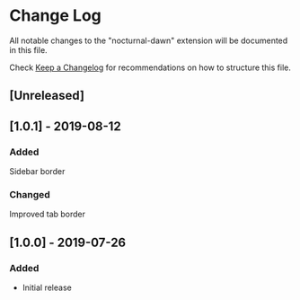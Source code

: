 # Change Log

All notable changes to the "nocturnal-dawn" extension will be documented in this file.

Check [Keep a Changelog](http://keepachangelog.com/) for recommendations on how to structure this file.

## [Unreleased]

## [1.0.1] - 2019-08-12

### Added

Sidebar border

### Changed

Improved tab border

## [1.0.0] - 2019-07-26

### Added

- Initial release
